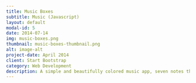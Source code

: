 ```yaml
---
title: Music Boxes
subtitle: Music (Javascript)
layout: default
modal-id: 5
date: 2014-07-14
img: music-boxes.png
thumbnail: music-boxes-thumbnail.png
alt: image-alt
project-date: April 2014
client: Start Bootstrap
category: Web Development
description: A simple and beautifully colored music app, seven notes that you can click and play with.
---
```

